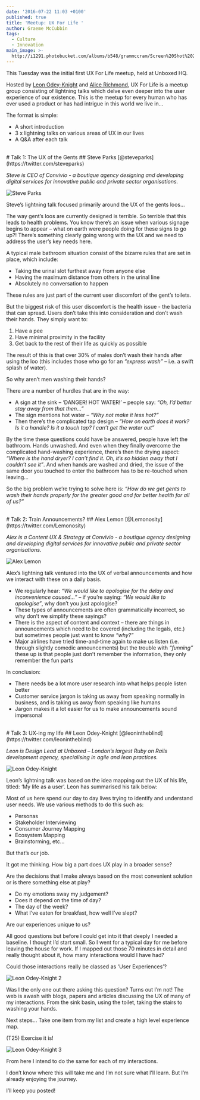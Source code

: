 ```yaml
---
date: '2016-07-22 11:03 +0100'
published: true
title: 'Meetup: UX For Life '
author: Graeme McCubbin
tags:
  - Culture
  - Innovation
main_image: >-
  http://i1291.photobucket.com/albums/b548/grammccram/Screen%20Shot%202016-07-22%20at%2011.20.12_zps8a37pkl5.png
---
```

This Tuesday was the initial first UX For Life meetup, held at Unboxed HQ.<br/>
 
Hosted by [Leon Odey-Knight](https://twitter.com/leonintheblind) and [Alice Richmond](https://twitter.com/aliceyerichmond), UX For Life is a meetup group consisting of lightning talks which delve even deeper into the user experience of our existence. This is the meetup for every human who has ever used a product or has had intrigue in this world we live in…<br/>

The format is simple:<br/>

- A short introduction
- 3 x lightning talks on various areas of UX in our lives
- A Q&A after each talk

<br/>
# Talk 1: The UX of the Gents
## Steve Parks
[@steveparks](https://twitter.com/steveparks)<br/>

<i>Steve is CEO of Convivio - a boutique agency designing and developing digital services for innovative public and private sector organisations.</i>

![Steve Parks](http://i1291.photobucket.com/albums/b548/grammccram/Screen%20Shot%202016-07-22%20at%2011.13.55_zpsiatvnzue.png)

Steve’s lightning talk focused primarily around the UX of the gents loos…<br/>
 
The way gent’s loos are currently designed is terrible. So terrible that this leads to health problems. You know there’s an issue when various signage begins to appear – what on earth were people doing for these signs to go up?! There’s something clearly going wrong with the UX and we need to address the user’s key needs here.<br/>
 
A typical male bathroom situation consist of the bizarre rules that are set in place, which include:<br/>
 
- Taking the urinal slot furthest away from anyone else
- Having the maximum distance from others in the urinal line
- Absolutely no conversation to happen

 
These rules are just part of the current user discomfort of the gent’s toilets.<br/>
 
But the biggest risk of this user discomfort is the health issue - the bacteria that can spread. Users don’t take this into consideration and don’t wash their hands. They simply want to:<br/>
 
1. Have a pee
2. Have minimal proximity in the facility
3. Get back to the rest of their life as quickly as possible


The result of this is that over 30% of males don’t wash their hands after using the loo (this includes those who go for an <i>“express wash”</i> – i.e. a swift splash of water).<br/>
 
So why aren’t men washing their hands?<br/>
 
There are a number of hurdles that are in the way:<br/>
 
- A sign at the sink – ‘DANGER! HOT WATER!’ – people say: <i>“Oh, I’d better stay away from that then…”</i>
- The sign mentions hot water – <i>“Why not make it less hot?”</i>
- Then there’s the complicated tap design – <i>“How on earth does it work? Is it a handle? Is it a touch tap? I can’t get the water out”</i>
 
By the time these questions could have be answered, people have left the bathroom. Hands unwashed. And even when they finally overcome the complicated hand-washing experience, there’s then the drying aspect: <i>“Where is the hand dryer? I can’t find it. Oh, it’s so hidden away that I couldn’t see it”</i>. And when hands are washed and dried, the issue of the same door you touched to enter the bathroom has to be re-touched when leaving…<br/>

So the big problem we’re trying to solve here is: <i>“How do we get gents to wash their hands properly for the greater good and for better health for all of us?”</i><br/>

<br/>
# Talk 2: Train Announcements?
## Alex Lemon
[@Lemonosity](https://twitter.com/Lemonosity)<br/>
 
<i>Alex is a Content UX & Strategy at Convivio - a boutique agency designing and developing digital services for innovative public and private sector organisations.</i><br/>

![Alex Lemon](http://i1291.photobucket.com/albums/b548/grammccram/Screen%20Shot%202016-07-22%20at%2011.19.51_zpsoxlpabml.png)

Alex’s lightning talk ventured into the UX of verbal announcements and how we interact with these on a daily basis.<br/>
 
- We regularly hear: <i>“We would like to apologise for the delay and inconvenience caused…”</i> – if you’re saying: <i>“We would like to apologise”</i>, why don’t you just apologise?
-  These types of announcements are often grammatically incorrect, so why don’t we simplify these sayings?
- There is the aspect of content and context – there are things in announcements which need to be covered (including the legals, etc.) but sometimes people just want to know <i>“why?”</i>
-  Major airlines have tried time-and-time again to make us listen (i.e. through slightly comedic announcements) but the trouble with <i>“funning”</i> these up is that people just don’t remember the information, they only remember the fun parts

In conclusion:<br/>
 
- There needs be a lot more user research into what helps people listen better
- Customer service jargon is taking us away from speaking normally in business, and is taking us away from speaking like humans
- Jargon makes it a lot easier for us to make announcements sound impersonal

<br/> 
# Talk 3: UX-ing my life
## Leon Odey-Knight
[@leonintheblind](https://twitter.com/leonintheblind)<br/>
 
<i>Leon is Design Lead at Unboxed – London’s largest Ruby on Rails development agency, specialising in agile and lean practices.</i><br/>

![Leon Odey-Knight](http://i1291.photobucket.com/albums/b548/grammccram/Screen%20Shot%202016-07-22%20at%2011.20.12_zps8a37pkl5.png)

Leon’s lightning talk was based on the idea mapping out the UX of his life, titled: ‘My life as a user’. Leon has summarised his talk below:<br/>

Most of us here spend our day to day lives trying to identify and understand 
user needs. We use various methods to do this such as:<br/>

- Personas
- Stakeholder Interviewing
- Consumer Journey Mapping
- Ecosystem Mapping
- Brainstorming, etc…

But that’s our job.<br/>

It got me thinking. How big a part does UX play in a broader sense?<br/>

Are the decisions that I make always based on the most convenient solution or is there something else at play?<br/>

- Do my emotions sway my judgement?
- Does it depend on the time of day?
- The day of the week?
- What I’ve eaten for breakfast, how well I’ve slept?

Are our experiences unique to us?<br/>

All good questions but before I could get into it that deeply I needed a baseline. 
I thought I’d start small. So I went for a typical day for me before leaving the house for work. If I mapped out those 70 minutes in detail and really thought about it, how many interactions would I have had?<br/>

Could those interactions really be classed as 'User Experiences’?<br/>

![Leon Odey-Knight 2](http://i1291.photobucket.com/albums/b548/grammccram/Screen%20Shot%202016-07-22%20at%2011.27.13_zpspe7tduvv.png)

Was I the only one out there asking this question? Turns out I’m not! The web is awash with blogs, papers and articles discussing the UX of many of my interactions. From the sink basin, using the toilet, taking the stairs to washing your hands.<br/>

Next steps... Take one item from my list and create a high level experience map.<br/> 

(T25) Exercise it is!<br/>

![Leon Odey-Knight 3](http://i1291.photobucket.com/albums/b548/grammccram/Screen%20Shot%202016-07-22%20at%2011.30.23_zpsy0g4jwrz.png)

From here I intend to do the same for each of my interactions.<br/>

I don’t know where this will take me and I’m not sure what I’ll learn. But I’m already enjoying the journey.<br/>

I’ll keep you posted!<br/>
